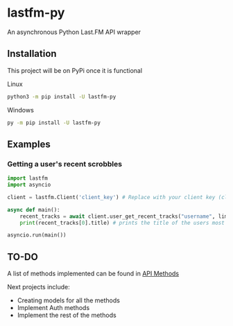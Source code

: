 # lastfm-py
An asynchronous Python Last.FM API wrapper

## Installation

This project will be on PyPi once it is functional

Linux
```sh
python3 -m pip install -U lastfm-py
```
Windows
```sh
py -m pip install -U lastfm-py
```

## Examples

### Getting a user's recent scrobbles
```Python
import lastfm
import asyncio

client = lastfm.Client('client_key') # Replace with your client key (client_secret is optional)

async def main():
    recent_tracks = await client.user_get_recent_tracks("username", limit=5)
    print(recent_tracks[0].title) # prints the title of the users most recently scrobbled track

asyncio.run(main())
```


## TO-DO
A list of methods implemented can be found in [API Methods](docs/methods.md)

Next projects include:
- Creating models for all the methods
- Implement Auth methods
- Implement the rest of the methods